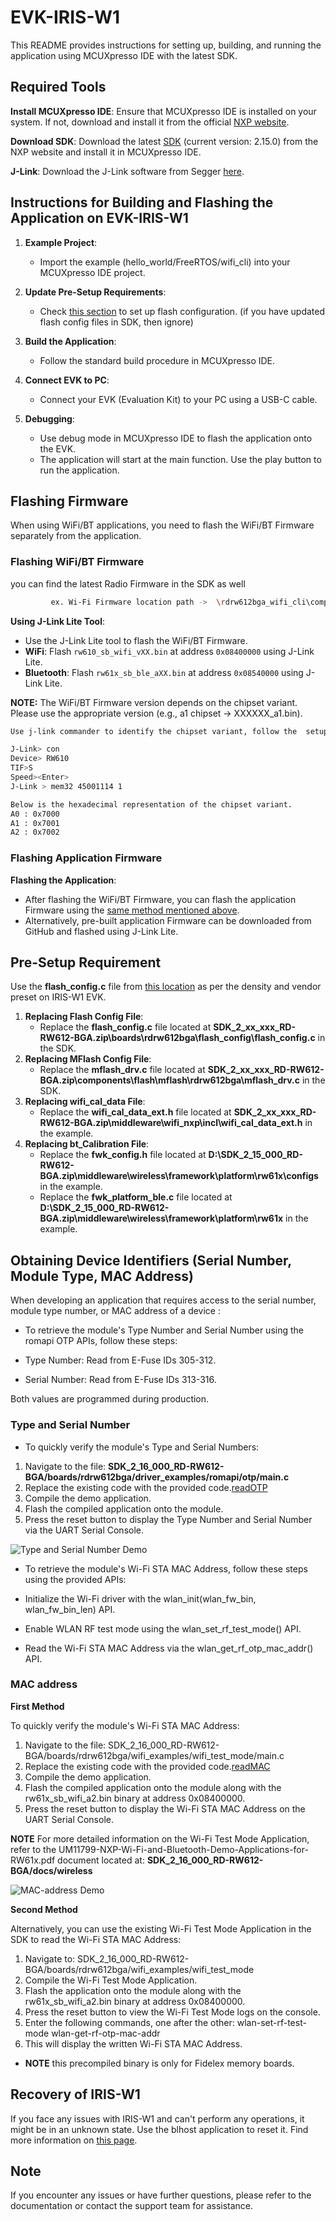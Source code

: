 # EVK-IRIS-W1

This README provides instructions for setting up, building, and running the application using MCUXpresso IDE with the latest SDK.

## Required Tools

**Install MCUXpresso IDE**: Ensure that MCUXpresso IDE is installed on your system. If not, download and install it from the official [NXP website](https://www.nxp.com/design/design-center/software/development-software/mcuxpresso-software-and-tools-/mcuxpresso-integrated-development-environment-ide:MCUXpresso-IDE).

**Download SDK**: Download the latest [SDK](https://mcuxpresso.nxp.com/en/welcome) (current version: 2.15.0) from the NXP website and install it in MCUXpresso IDE.

**J-Link**: Download the J-Link software from Segger [here](https://www.segger.com/downloads/jlink/).

## Instructions for Building and Flashing the Application on EVK-IRIS-W1

1. **Example Project**:
   - Import the example (hello_world/FreeRTOS/wifi_cli) into your MCUXpresso IDE project.
   
2. **Update Pre-Setup Requirements**:
   - Check [this section](#pre-setup-requirement) to set up flash configuration. (if you have updated flash config files in SDK, then ignore)

3. **Build the Application**:
   - Follow the standard build procedure in MCUXpresso IDE.

4. **Connect EVK to PC**:
   - Connect your EVK (Evaluation Kit) to your PC using a USB-C cable.

5. **Debugging**:
   - Use debug mode in MCUXpresso IDE to flash the application onto the EVK.
   - The application will start at the main function. Use the play button to run the application.

## Flashing Firmware

When using WiFi/BT applications, you need to flash the WiFi/BT Firmware separately from the application.

### Flashing WiFi/BT Firmware

   you can find the latest Radio Firmware in the SDK as well    
   
   ```sh
            ex. Wi-Fi Firmware location path ->  \rdrw612bga_wifi_cli\component\conn_fwloader\fw_bin
   ```

**Using J-Link Lite Tool**:

   - Use the J-Link Lite tool to flash the WiFi/BT Firmware.
   - **WiFi**: Flash `rw610_sb_wifi_vXX.bin` at address `0x08400000` using J-Link Lite.
   - **Bluetooth**: Flash `rw61x_sb_ble_aXX.bin` at address `0x08540000` using J-Link Lite.

**NOTE:** The WiFi/BT Firmware version depends on the chipset variant. Please use the appropriate version (e.g., a1 chipset -> XXXXXX_a1.bin). 

   ```sh
Use j-link commander to identify the chipset variant, follow the  setups

J-Link> con
Device> RW610
TIF>S
Speed><Enter>
J-Link > mem32 45001114 1

Below is the hexadecimal representation of the chipset variant.
A0 : 0x7000
A1 : 0x7001
A2 : 0x7002

   ```


### Flashing Application Firmware

**Flashing the Application**:
   - After flashing the WiFi/BT Firmware, you can flash the application Firmware using the [same method mentioned above](#instructions-for-building-and-flashing-the-application-on-evk-iris-w1).
   - Alternatively, pre-built application Firmware can be downloaded from GitHub and flashed using J-Link Lite.

## Pre-Setup Requirement

Use the **flash_config.c** file from [this location](https://github.com/u-blox/u-blox-sho-OpenCPU/tree/master/MCUXpresso/IRIS-W1/sw_config/flash_config) as per the density and vendor preset on IRIS-W1 EVK.

1. **Replacing Flash Config File**:
     - Replace the **flash_config.c** file located at **SDK_2_xx_xxx_RD-RW612-BGA.zip\boards\rdrw612bga\flash_config\flash_config.c** in the SDK.
2. **Replacing MFlash Config File**: 
     - Replace the **mflash_drv.c** file located at **SDK_2_xx_xxx_RD-RW612-BGA.zip\components\flash\mflash\rdrw612bga\mflash_drv.c** in the SDK.
3. **Replacing wifi_cal_data File**: 
     - Replace the **wifi_cal_data_ext.h** file located at **SDK_2_xx_xxx_RD-RW612-BGA.zip\middleware\wifi_nxp\incl\wifi_cal_data_ext.h** in the example.
4. **Replacing bt_Calibration File**: 
     - Replace the **fwk_config.h** file located at **D:\SDK_2_15_000_RD-RW612-BGA.zip\middleware\wireless\framework\platform\rw61x\configs** in the example.
     - Replace the **fwk_platform_ble.c** file located at **D:\SDK_2_15_000_RD-RW612-BGA.zip\middleware\wireless\framework\platform\rw61x** in the example.
   

## Obtaining Device Identifiers (Serial Number, Module Type, MAC Address)

When developing an application that requires access to the serial number, module type number, or MAC address of a device :

- To retrieve the module's Type Number and Serial Number using the romapi OTP APIs, follow these steps:

- Type Number: Read from E-Fuse IDs 305-312.
- Serial Number: Read from E-Fuse IDs 313-316.

Both values are programmed during production.

### Type and Serial Number

- To quickly verify the module's Type and Serial Numbers:

1. Navigate to the file:
	**SDK_2_16_000_RD-RW612-BGA/boards/rdrw612bga/driver_examples/romapi/otp/main.c**
2. Replace the existing code with the provided code.[readOTP](https://github.com/u-blox/u-blox-sho-OpenCPU/tree/master/MCUXpresso/IRIS-W1/EVK-IRIS-W1/examples/Fidelex_8MB)
3. Compile the demo application.
4. Flash the compiled application onto the module.
5. Press the reset button to display the Type Number and Serial Number via the UART Serial Console.

![Type and Serial Number Demo](../images/serial_type.png)

- To retrieve the module's Wi-Fi STA MAC Address, follow these steps using the provided APIs:

- Initialize the Wi-Fi driver with the wlan_init(wlan_fw_bin, wlan_fw_bin_len) API.
- Enable WLAN RF test mode using the wlan_set_rf_test_mode() API.
- Read the Wi-Fi STA MAC Address via the wlan_get_rf_otp_mac_addr() API.

### MAC address

**First Method**

 To quickly verify the module's Wi-Fi STA MAC Address:

1. Navigate to the file:
	SDK_2_16_000_RD-RW612-BGA/boards/rdrw612bga/wifi_examples/wifi_test_mode/main.c
2. Replace the existing code with the provided code.[readMAC](https://github.com/u-blox/u-blox-sho-OpenCPU/tree/master/MCUXpresso/IRIS-W1/EVK-IRIS-W1/examples/Fidelex_8MB)
3. Compile the demo application.
4. Flash the compiled application onto the module along with the rw61x_sb_wifi_a2.bin binary at address 0x08400000.
5. Press the reset button to display the Wi-Fi STA MAC Address on the UART Serial Console.

**NOTE** For more detailed information on the Wi-Fi Test Mode Application, refer to the UM11799-NXP-Wi-Fi-and-Bluetooth-Demo-Applications-for-RW61x.pdf document located at:
	**SDK_2_16_000_RD-RW612-BGA/docs/wireless**

![MAC-address Demo](../images/macdata.png)

**Second Method**

Alternatively, you can use the existing Wi-Fi Test Mode Application in the SDK to read the Wi-Fi STA MAC Address:

1. Navigate to:
	SDK_2_16_000_RD-RW612-BGA/boards/rdrw612bga/wifi_examples/wifi_test_mode
2. Compile the Wi-Fi Test Mode Application.
3. Flash the application onto the module along with the rw61x_sb_wifi_a2.bin binary at address 0x08400000.
4. Press the reset button to view the Wi-Fi Test Mode logs on the console.
5. Enter the following commands, one after the other:
	wlan-set-rf-test-mode
	wlan-get-rf-otp-mac-addr
6. This will display the written Wi-Fi STA MAC Address.
  

- **NOTE** this precompiled binary is only for Fidelex memory boards.

## Recovery of IRIS-W1

If you face any issues with IRIS-W1 and can't perform any operations, it might be in an unknown state. Use the blhost application to reset it. Find more information on [this page](https://github.com/u-blox/u-blox-sho-OpenCPU/tree/master/MCUXpresso/IRIS-W1/tools/blhost).

## Note

If you encounter any issues or have further questions, please refer to the documentation or contact the support team for assistance.
